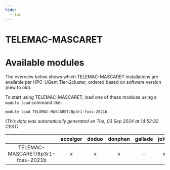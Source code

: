 ```yaml
---
hide:
  - toc
---
```


TELEMAC-MASCARET
================

# Available modules


The overview below shows which TELEMAC-MASCARET installations are available per HPC-UGent Tier-2cluster, ordered based on software version (new to old).

To start using TELEMAC-MASCARET, load one of these modules using a `module load` command like:

```shell
module load TELEMAC-MASCARET/8p3r1-foss-2021b
```

*(This data was automatically generated on Tue, 03 Sep 2024 at 14:52:32 CEST)*  

| |accelgor|doduo|donphan|gallade|joltik|shinx|skitty|
| :---: | :---: | :---: | :---: | :---: | :---: | :---: | :---: |
|TELEMAC-MASCARET/8p3r1-foss-2021b|x|x|x|-|x|-|x|
